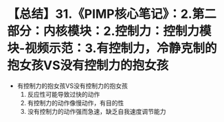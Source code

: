 # 【总结】31.《PIMP核心笔记》：2.第二部分：内核模块：2.控制力：控制力模块-视频示范：3.有控制力，冷静克制的抱女孩VS没有控制力的抱女孩

-   有控制力的抱女孩VS没有控制力的抱女孩
    1.  反应性可能导致过快的动作
    2.  有控制力的动作像慢动作，有目的性
    3.  没有控制力的动作强而急速，缺乏自我速度调节能力